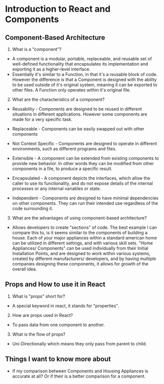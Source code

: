 # Introduction to React and Components

## Component-Based Architecture

1. What is a "component"?

- A component is a modular, portable, replaceable, and reusable set of well-defined functionality that encapsulates its implementation and exporting it as a higher-level interface.
- Essentially it's similar to a Function, in that it's a reusable block of code. However the difference is that a Component is designed with the ability to be used outside of it's original system, meaning it can be exported to other files. A Function only operates within it's original file.

2. What are the characteristics of a component?

- Reusability - Components are designed to be reused in different situations in different applications. However some components are made for a very specific task.

- Replaceable - Components can be easily swapped out with other components

- Not Context Specific - Components are designed to operate in different environments, such as different programs and files.

- Extensible - A component can be extended from existing components to provide new behavior. In other words they can be modified from other components in a file, to produce a specific result.

- Encapsulated - A component depicts the interfaces, which allow the caller to use its functionality, and do not expose details of the internal processes or any internal variables or state.

- Independent - Components are designed to have minimal dependencies on other components. They can run their intended use regardless of the code surrounding it.

3. What are the advantages of using component-based architecture?

- Allows developers to create "sections" of code. The best example I can compare this to, is it seems similar to the components of building a house. Each of your major appliances within a standard american home can be utilized in different settings, and with various skill sets. "Home Appliances/ Components" can be used individually from their Initial Installation Points, and are designed to work within various systems, created by different manufacturers/ developers, and by having multiple companies designing these components, it allows for growth of the overall idea.

## Props and How to use it in React

1. What is "props" short for?

- A special keyword in react, it stands for "properties".

2. How are props used in React?

- To pass data from one component to another.

3. What is the flow of props?

- Uni-Directionally which means they only pass from parent to child. 

## Things I want to know more about

- If my comparison between Components and Housing Appliances is accurate at all? Or if their is a better comparison for a component. 

